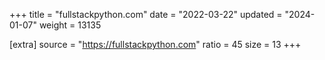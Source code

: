 +++
title = "fullstackpython.com"
date = "2022-03-22"
updated = "2024-01-07"
weight = 13135

[extra]
source = "https://fullstackpython.com"
ratio = 45
size = 13
+++
